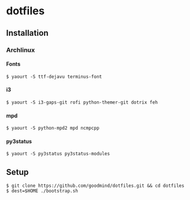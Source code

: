 dotfiles
========

Installation
------------

### Archlinux

#### Fonts
    
    $ yaourt -S ttf-dejavu terminus-font





#### i3

    $ yaourt -S i3-gaps-git rofi python-themer-git dotrix feh
    
#### mpd
    
    $ yaourt -S python-mpd2 mpd ncmpcpp
    
#### py3status
    
    $ yaourt -S py3status py3status-modules

Setup
-----

    $ git clone https://github.com/goodmind/dotfiles.git && cd dotfiles
    $ dest=$HOME ./bootstrap.sh
